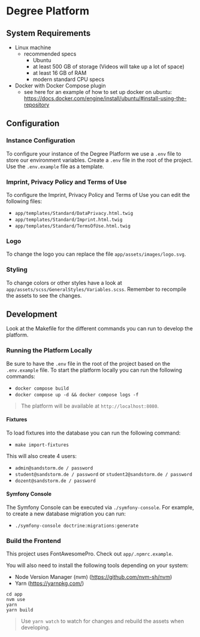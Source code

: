 # Degree Platform

## System Requirements
- Linux machine
  - recommended specs
    - Ubuntu
    - at least 500 GB of storage (Videos will take up a lot of space)
    - at least 16 GB of RAM
    - modern standard CPU specs
- Docker with Docker Compose plugin
  - see here for an example of how to set up docker on ubuntu: https://docs.docker.com/engine/install/ubuntu/#install-using-the-repository

## Configuration
### Instance Configuration
To configure your instance of the Degree Platform we use a `.env` file to store our environment variables.
Create a `.env` file in the root of the project. Use the `.env.example` file as a template.

### Imprint, Privacy Policy and Terms of Use
To configure the Imprint, Privacy Policy and Terms of Use you can edit the following files:
- `app/templates/Standard/DataPrivacy.html.twig`
- `app/templates/Standard/Imprint.html.twig`
- `app/templates/Standard/TermsOfUse.html.twig`

### Logo
To change the logo you can replace the file `app/assets/images/logo.svg`.

### Styling
To change colors or other styles have a look at `app/assets/scss/GeneralStyles/Variables.scss`.
Remember to recompile the assets to see the changes.

## Development
Look at the Makefile for the different commands you can run to develop the platform.

### Running the Platform Locally
Be sure to have the `.env` file in the root of the project based on the `.env.example` file.
To start the platform locally you can run the following commands:
- `docker compose build`
- `docker compose up -d && docker compose logs -f`

> The platform will be available at `http://localhost:8080`.

#### Fixtures
To load fixtures into the database you can run the following command:
- `make import-fixtures`

This will also create 4 users:
- `admin@sandstorm.de / password`
- `student@sandstorm.de / password` or `student2@sandstorm.de / password`
- `dozent@sandstorm.de / password`

#### Symfony Console
The Symfony Console can be executed via `./symfony-console`.
For example, to create a new database migration you can run:
- `./symfony-console doctrine:migrations:generate`

### Build the Frontend

This project uses FontAwesomePro. Check out `app/.npmrc.example`.

You will also need to install the following tools depending on your system:
- Node Version Manager (nvm) (https://github.com/nvm-sh/nvm)
- Yarn (https://yarnpkg.com/)

```
cd app
nvm use
yarn
yarn build
```
> Use `yarn watch` to watch for changes and rebuild the assets when developing.
